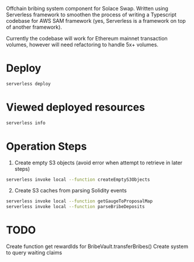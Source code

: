 Offchain bribing system component for Solace Swap. Written using Serverless framework to smoothen the process of writing a Typescript codebase for AWS SAM framework (yes, Serverless is a framework on top of another framework).


Currently the codebase will work for Ethereum mainnet transaction volumes, however will need refactoring to handle 5x+ volumes.

# Deploy

```bash
serverless deploy
```

# Viewed deployed resources

```bash
serverless info
```

# Operation Steps

1. Create empty S3 objects (avoid error when attempt to retrieve in later steps)

```bash
serverless invoke local --function createEmptyS3Objects
```

2. Create S3 caches from parsing Solidity events

```bash
serverless invoke local --function getGaugeToProposalMap
serverless invoke local --function parseBribeDeposits
```

# TODO
Create function get rewardIds for BribeVault.transferBribes()
Create system to query waiting claims